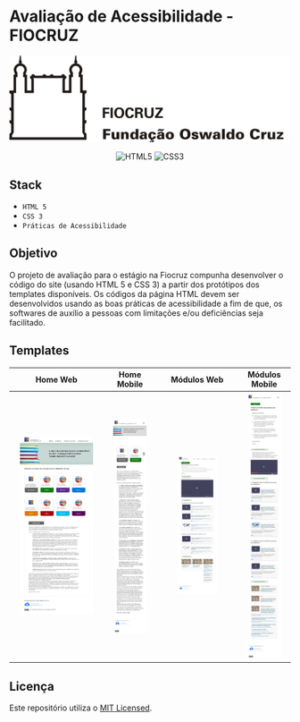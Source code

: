 # Avaliação de Acessibilidade - FIOCRUZ

![logo](https://github.com/matheus-srego/challenge_fiocruz/blob/main/AcessibilityPage/images/fiocruz_logo.jpg)

<div align="center">
  
  
  ![HTML5](https://img.shields.io/badge/HTML5-E34F26?style=for-the-badge&logo=html5&logoColor=white)
  ![CSS3](https://img.shields.io/badge/CSS3-1572B6?style=for-the-badge&logo=css3&logoColor=white)
  
</div>

## Stack
 - ```HTML 5```
 - ```CSS 3```
 - ```Práticas de Acessibilidade```

## Objetivo

O projeto de avaliação para o estágio na Fiocruz compunha desenvolver o código do site (usando HTML 5 e CSS 3) a partir dos protótipos dos templates disponíveis. Os códigos da página HTML devem ser desenvolvidos usando as boas práticas de acessibilidade a fim de que, os softwares de auxílio a pessoas com limitações e/ou deficiências seja facilitado.

## Templates
<!-- ### Módulo B -->

<!-- <img src="https://github.com/matheus-srego/challenge_fiocruz/blob/main/Templates-Exemplo/opcaoB-modulos_mobile.png" alt="Template Módulo B" width="20%" height="35%"/> -->

| Home Web | Home Mobile | Módulos Web | Módulos Mobile |
|----------|-------------|-------------|----------------|
| <div align="center"><img src="https://github.com/matheus-srego/challenge_fiocruz/blob/main/Templates-Exemplo/opcaoA-home.png" alt="Template Home Web" width="85%" height="40%"/></div> | <div align="center"><img src="https://github.com/matheus-srego/challenge_fiocruz/blob/main/Templates-Exemplo/opcaoA-home_mobile.png" alt="Template Home Mobile" width="75%" height="40%"/></div> | <div align="center"><img src="https://github.com/matheus-srego/challenge_fiocruz/blob/main/Templates-Exemplo/opcaoB-modulos.png" alt="Template Módulos Web" width="55%" height="40%"/></div> | <div align="center"><img src="https://github.com/matheus-srego/challenge_fiocruz/blob/main/Templates-Exemplo/opcaoB-modulos_mobile.png" alt="Template Módulos Mobile" width="75%" height="40%"/></div> |

## Licença
Este repositório utiliza o [MIT Licensed](https://github.com/matheus-srego/challenge_fiocruz/blob/main/LICENSE).
